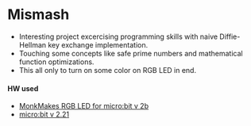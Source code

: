 # Mismash

- Interesting project excercising programming skills with naive Diffie-Hellman key exchange implementation.
- Touching some concepts like safe prime numbers and mathematical function optimizations.
- This all only to turn on some color on RGB LED in end.

#### HW used
- [MonkMakes RGB LED for micro:bit v 2b](https://www.monkmakes.com/mb_rgb)
- [micro:bit v 2.21](https://tech.microbit.org/hardware/)

